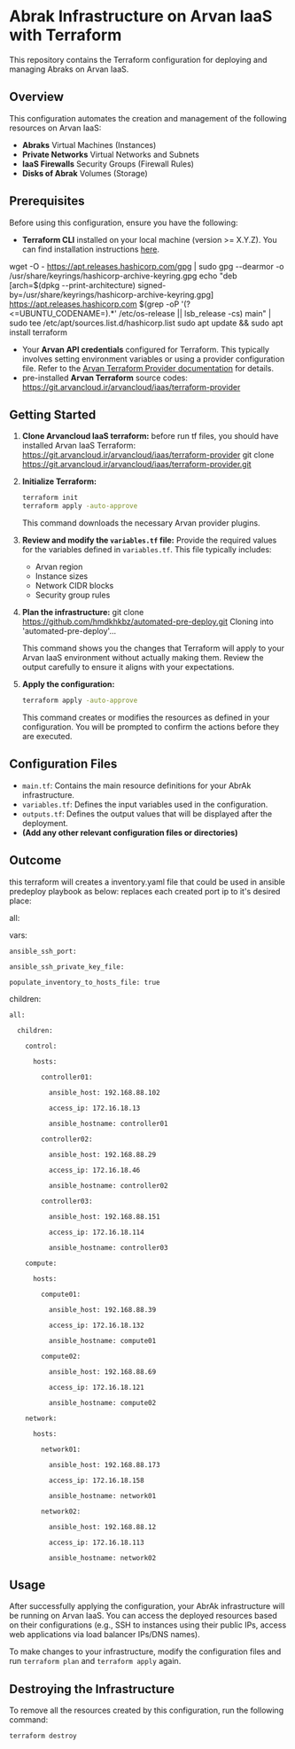 # Abrak Infrastructure on Arvan IaaS with Terraform

This repository contains the Terraform configuration for deploying and managing Abraks on Arvan IaaS.

## Overview

This configuration automates the creation and management of the following resources on Arvan IaaS:

* **Abraks** Virtual Machines (Instances)
* **Private Networks** Virtual Networks and Subnets
* **IaaS Firewalls** Security Groups (Firewall Rules)
* **Disks of Abrak** Volumes (Storage)

## Prerequisites

Before using this configuration, ensure you have the following:

* **Terraform CLI** installed on your local machine (version >= X.Y.Z). You can find installation instructions [here](https://www.terraform.io/downloads.html).

wget -O - https://apt.releases.hashicorp.com/gpg | sudo gpg --dearmor -o /usr/share/keyrings/hashicorp-archive-keyring.gpg
echo "deb [arch=$(dpkg --print-architecture) signed-by=/usr/share/keyrings/hashicorp-archive-keyring.gpg] https://apt.releases.hashicorp.com $(grep -oP '(?<=UBUNTU_CODENAME=).*' /etc/os-release || lsb_release -cs) main" | sudo tee /etc/apt/sources.list.d/hashicorp.list
sudo apt update && sudo apt install terraform

* Your **Arvan API credentials** configured for Terraform. This typically involves setting environment variables or using a provider configuration file. Refer to the [Arvan Terraform Provider documentation](<Arvan Provider Documentation Link - Replace with actual link>) for details.
* pre-installed **Arvan Terraform** source codes: https://git.arvancloud.ir/arvancloud/iaas/terraform-provider
## Getting Started

1.  **Clone Arvancloud IaaS terraform:**
    before run tf files, you should have installed Arvan IaaS Terraform: 
     https://git.arvancloud.ir/arvancloud/iaas/terraform-provider
git clone https://git.arvancloud.ir/arvancloud/iaas/terraform-provider.git



2.  **Initialize Terraform:**
    ```bash
    terraform init
    terraform apply -auto-approve
    ```
    This command downloads the necessary Arvan provider plugins.

3.  **Review and modify the `variables.tf` file:**
    Provide the required values for the variables defined in `variables.tf`. This file typically includes:
    * Arvan region
    * Instance sizes
    * Network CIDR blocks
    * Security group rules


4.  **Plan the infrastructure:**
git clone https://github.com/hmdkhkbz/automated-pre-deploy.git
Cloning into 'automated-pre-deploy'...


    This command shows you the changes that Terraform will apply to your Arvan IaaS environment without actually making them. Review the output carefully to ensure it aligns with your expectations.

5.  **Apply the configuration:**
    ```bash
    terraform apply -auto-approve
    ```
    This command creates or modifies the resources as defined in your configuration. You will be prompted to confirm the actions before they are executed.

## Configuration Files

* `main.tf`: Contains the main resource definitions for your AbrAk infrastructure.
* `variables.tf`: Defines the input variables used in the configuration.
* `outputs.tf`: Defines the output values that will be displayed after the deployment.
* **(Add any other relevant configuration files or directories)**

## Outcome
this terraform will creates a inventory.yaml file that could be used in ansible predeploy playbook as below: 
replaces each created port ip to it's desired place:

all:

  vars:

    ansible_ssh_port: 

    ansible_ssh_private_key_file: 

    populate_inventory_to_hosts_file: true

  children:

    all:

      children:

        control:

          hosts:

            controller01:

              ansible_host: 192.168.88.102

              access_ip: 172.16.18.13

              ansible_hostname: controller01

            controller02:

              ansible_host: 192.168.88.29

              access_ip: 172.16.18.46

              ansible_hostname: controller02

            controller03:

              ansible_host: 192.168.88.151

              access_ip: 172.16.18.114

              ansible_hostname: controller03

        compute:

          hosts:

            compute01:

              ansible_host: 192.168.88.39

              access_ip: 172.16.18.132

              ansible_hostname: compute01

            compute02:

              ansible_host: 192.168.88.69

              access_ip: 172.16.18.121

              ansible_hostname: compute02

        network:

          hosts:

            network01:

              ansible_host: 192.168.88.173

              access_ip: 172.16.18.158

              ansible_hostname: network01

            network02:

              ansible_host: 192.168.88.12

              access_ip: 172.16.18.113

              ansible_hostname: network02 


## Usage

After successfully applying the configuration, your AbrAk infrastructure will be running on Arvan IaaS. You can access the deployed resources based on their configurations (e.g., SSH to instances using their public IPs, access web applications via load balancer IPs/DNS names).

To make changes to your infrastructure, modify the configuration files and run `terraform plan` and `terraform apply` again.

## Destroying the Infrastructure

To remove all the resources created by this configuration, run the following command:

```bash
terraform destroy
